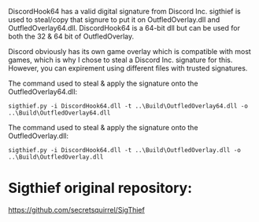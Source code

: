 DiscordHook64 has a valid digital signature from Discord Inc. sigthief is used to steal/copy that signure to put it on OutfledOverlay.dll and OutfledOverlay64.dll. DiscordHook64 is a 64-bit dll
but can be used for both the 32 & 64 bit of OutfledOverlay.

Discord obviously has its own game overlay which is compatible with most games, which is why I chose to steal a Discord Inc. signature
for this. However, you can expirement using different files with trusted signatures.

The command used to steal & apply the signature onto the OutfledOverlay64.dll:

    sigthief.py -i DiscordHook64.dll -t ..\Build\OutfledOverlay64.dll -o ..\Build\OutfledOverlay64.dll

The command used to steal & apply the signature onto the OutfledOverlay.dll:

    sigthief.py -i DiscordHook64.dll -t ..\Build\OutfledOverlay.dll -o ..\Build\OutfledOverlay.dll

# Sigthief original repository:

https://github.com/secretsquirrel/SigThief
    
